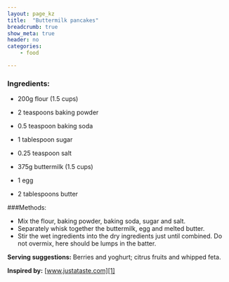 ```yaml
---
layout: page_kz
title:  "Buttermilk pancakes"
breadcrumb: true
show_meta: true
header: no
categories:
    - food

---
```


### Ingredients:

* 200g flour (1.5 cups)
* 2 teaspoons baking powder
* 0.5 teaspoon baking soda
* 1 tablespoon sugar
* 0.25 teaspoon salt

* 375g buttermilk (1.5 cups)
* 1 egg
* 2 tablespoons butter


###Methods:

* Mix the flour, baking powder, baking soda, sugar and salt.
* Separately whisk together the buttermilk, egg and melted butter. 
* Stir the wet ingredients into the dry ingredients just until combined. Do not overmix, here should be lumps in the batter.

**Serving suggestions:** Berries and yoghurt; citrus fruits and whipped feta.

**Inspired by:** [www.justataste.com][1]

[1]: https://www.justataste.com/light-and-fluffy-buttermilk-pancakes-recipe/
